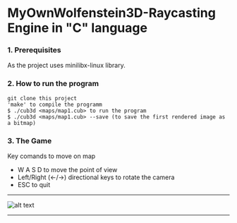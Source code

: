 # MyOwnWolfenstein3D-Raycasting Engine in "C" language

### 1. Prerequisites

As the project uses minilibx-linux library.


### 2. How to run the program

	git clone this project
	'make' to compile the programm
	$ ./cub3d <maps/map1.cub> to run the program
	$ ./cub3d <maps/map1.cub> --save (to save the first rendered image as a bitmap)

### 3.  The Game

Key comands to move on map

* W A S D to move the point of view
* Left/Right (←/→) directional keys to rotate the camera
* ESC to quit

___________________________________________________________
![alt text](https://github.com/ASM717/MyOwnWolfenstein3D/tree/main/image/cub3Dshot.png)
_________________________________________________________________
